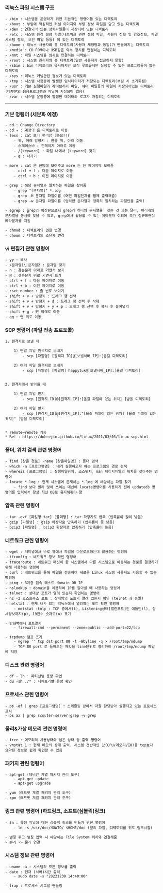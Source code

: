 ### 리눅스 파일 시스템 구조

	- /bin : 시스템을 운영하기 위한 기본적인 명령어들 있는 디렉토리
	- /boot : 부팅에 핵심적인 커널 이미지와 부팅 정보 파일을 담고 있는 디렉토리
	- /dev : 연결되어 있는 장치파일들이 저장되어 있는 디렉토리
	- /etc : 시스템 환경 설정 파일(네트워크 관련 설정 파일, 사용자 정보 및 암호정보, 파일 시스템 정보, 보안 파일 등등) 이 있는 디렉토리
	- /home : 리눅스 사용자의 홈 디렉토리(사용자 계정명과 동일)가 만들어지는 디렉토리
	- /media : CD_ROM이나 USB같은 외부 장치를 연결하는 디렉토리
	- /mnt : 파일 시스템을 임시로 연결하는 디렉토리
	- /root : 시스템 관리자의 홈 디렉토리(일반 사용자가 접근하지 못함)
	- /sbin : bin 디렉토리와 유사하지만 오직 루트유저만 실행할 수 있는 프로그램들이 있는 디렉토리
	- /sys : 리눅스 커널관련 정보가 있는 디렉토리
	- /tmp : 시스템 사용중에 발생한 임시데이터가 저장되는 디렉토리(부팅 시 초기화됨)
	- /usr : 기본 실행파일과 라이브러리 파일, 헤더 파일등의 파일이 저장되어있는 디렉토리(대부분의 응용프로그램과 파일이 저장되어 있음)
	- /var : 시스템 운영중에 발생한 데이터와 로그가 저장되는 디렉토리


---


### 기본 명령어 (세분화 예정)
	- cd : Change Directory
	- cd ~ : 계정의 홈 디렉토리로 이동
	- less : cat 보다 편리함 (중요!!)
		- 위, 아래 방향키 : 한줄 위, 아래 이동
		- 스페이스바 : 한페이지 아래로 이동
		- /[keyword] : 파일 내에서 [keyword] 찾기
		- q : 나가기
		
  	- more : cat 은 한방에 보여주고 more 는 한 페이지씩 보여줌
		- ctrl + f : 다음 페이지로 이동
		- ctrl + b : 이전 페이지로 이동

	- grep : 해당 문자열과 일치하는 파일을 찾아줌
		- grep "[문자열]" *.log
		- grep -H 문자열 파일이름 (어떤 파일인지를 함께 출력해줌)
		- grep -w 문자열 파일이름 (입력한 문자열과 정확히 일치하는 파일만을 출력)

	- egrep : grep의 확장판으로서 grep가 하나의 문자열을  찾는 것 과는 달리, 여러개의 문자열을 동시에 찾을 수 있고, grep에서 활용할 수 있는 메타문자 이외에 추가 정규표현식 메타문자를 지원

	- chmod : 디렉토리의 권한 변경
	- chown : 디렉토리의 소유자 변경
	


### vi 편집기 관련 명령어
	- yy : 복사
	- /문자열1\|문자열2 : 문자열 찾기
	- n : 찾는문자 아래로 가면서 보기
	- N : 찾는문자 위로 가면서 보기
	- ctrl + f : 다음 페이지로 이동
	- ctrl + b : 이전 페이지로 이동
	- :set number : 줄 번호 보이기
	- shift + v + 방향키 : 드래그 행 선택 
	- shift + v + 방향키 + d : 드래그 행 선택 후 삭제
	- shift + v + 방향키 + y + p : 드래그 행 선택 후 복사 후 붙여넣기
	- shift + g : 맨 아래로 이동
	- gg : 맨 위로 이동



### SCP 명령어 (파일 전송 프로토콜)

	1. 원격지로 보낼 때

		1) 단일 파일 원격지로 보내기
			- scp [파일명] [원격지_ID]@[보낼서버_IP]:[옮길 디렉토리]

		2) 여러 파일 원격지로 보내기
			- scp [파일명] [파일명] happytuk@[보낼서버_IP]:[옮길 디렉토리]


	2. 원격지에서 받아올 때

		1) 단일 파일 받기
			- scp [원격지_ID]@[원격지_IP]:[옮길 파일이 있는 위치] [받을 디렉토리]
		
		2) 여러 파일 받기
			- scp [원격지_ID]@[원격지_IP]:"[옮길 파일이 있는 위치] [옮길 파일이 있는 위치]" [받을 디렉토리]
		

	* remote→remote 가능
	* Ref : https://doheejin.github.io/linux/2021/03/03/linux-scp.html



### 폴더, 위치 검색 관련 명령어
	- find [찾을 경로] -name [찾을파일명] : 폴더 검색
	- which -a [프로그램명] : 내가 실행하고자 하는 프로그램의 경로 검색
	- whereis [프로그램명] : 실행파일위치, 소스위치, man 페이지파일의 위치를 찾아주는 명령어
	- locate *.log : 현재 시스템에 존재하는 *.log 에 해당하는 파일 찾기
		- find 보다 빨라 많이 쓰이는 대신에 locate명령어를 사용하기 전에 updatedb 명령어를 입력해서 항상 최신 DB로 유지해줘야 함



### 압축 관련 명령어
	- tar -cvf [파일명.tar] [폴더명] : tar 확장자로 압축 (압축률이 많이 낮음)
	- gzip [파일명] : gzip 확장자로 압축하기 (압축률이 좀 낮음)
	- bzip2 [파일명] : bzip2 확장자로 압축하기 (압축률이 높음)



### 네트워크 관련 명령어
	- wget : 터미널에서 바로 웹에서 파일을 다운로드하는데 활용하는 명령어
	- ifconfig : 네트워크 정보 확인 명령어
	- traceroute : 네트워크 패킷이 한 시스템에서 다른 시스템으로 이동하는 경로를 결정하기 위해 사용하는 명령어
	- curl : 네트워크를 통해 파일을 전송하여 새로운 Linux 시스템 사용자도 사용할 수 있는 명령어
	- ping : 3계층 접속 테스트 domain OR IP
	- nslookup : domain을 이용하여 IP를 알아낼 때 사용하는 명령어
	- telnet : 상대방 포트가 열려 있는지 확인하는 명령어
	- nc -z 호스트주소 포트 : 상대방의 포트가 열려 있는지 확인 (telnet 과 동일)
	- netstat : 현재 내가 있는 리눅스에서 열려있는 포트 확인 명령어
		- netstat -tnlp : TCP 중에서(t), Listening상태[열린포트]인 애들만(l), 상세정보까지(p), 10진수 숫자로(n) 표기

	- 방화벽에서 포트열기
		- firewall-cmd --permanent --zone=public --add-port=22/tcp

	- tcpdump 덤프 뜨기
		- ngrep '' tcp dst port 80 -t -Wbyline -q > /root/tmp/ndump
		- TCP 80 port 로 들어오는 패킷을 line단위로 정리하여 /root/tmp/ndump 파일에 저장



### 디스크 관련 명령어
	- df - lh : 파티션별 용량 확인
	- du -sh ./* : 디렉토리별 용량 확인



### 프로세스 관련 명령어
	- ps -ef | grep [프로그램명] : 스케줄링 받아서 자원 할당받아 실행되고 있는 프로세스 표시
	- ps ax | grep scouter-server|grep -v grep



### 물리&가상 메모리 관련 명령어
	- free : 메모리의 사용상태와 남은 상태 등 출력 명령어
	- vmstat 1 : 현재 메모의 상태 출력. 시스템 전반적인 값(CPU/메모리/IO)을 top보다 요약된 정보로 쉽게 확인할 수 있음



### 패키지 관련 명령어
	- apt-get (데비안 계열 패키지 관리 도구)
		- apt-get update
		- apt-get upgrade
		
	- yum (레드햇 계열 패키지 관리 도구)
	- rpm (레드햇 계열 패키지 관리 도구)





### 링크 관련 명령어 (하드링크, 소프트(심볼릭)링크)
	- ln : 특정 파일에 대한 심볼릭 링크를 만들기 위한 명령어
		- ln -s /usr/doc/HOWTO/ $HOME/doc (앞의 파일, 디렉토리를 뒤로 링크시킴)
		
	- 별칭 주고 별칭 입력 시 해당하는 File System 위치와 연결해줌
	- 논리 -> 물리 연결



### 시스템 정보 관련 명령어
	- uname -a : 시스템의 모든 정보를 출력
	- date : 현재 (서버)시간 출력
		- sudo date -s "20221230 14:40:00"

	- trap : 프로세스 시그널 핸들링
